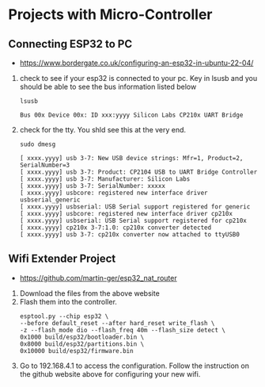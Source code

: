 # Projects with Micro-Controller
## Connecting ESP32 to PC
- https://www.bordergate.co.uk/configuring-an-esp32-in-ubuntu-22-04/

1. check to see if your esp32 is connected to your pc. Key in lsusb and you should be able to see the bus information listed below
    ```
    lsusb 
    ```
    ```
    Bus 00x Device 00x: ID xxx:yyyy Silicon Labs CP210x UART Bridge
    ```

2. check for the tty. You shld see this at the very end.
    ```
    sudo dmesg
    ```
    ```
    [ xxxx.yyyy] usb 3-7: New USB device strings: Mfr=1, Product=2, SerialNumber=3
    [ xxxx.yyyy] usb 3-7: Product: CP2104 USB to UART Bridge Controller
    [ xxxx.yyyy] usb 3-7: Manufacturer: Silicon Labs
    [ xxxx.yyyy] usb 3-7: SerialNumber: xxxxx
    [ xxxx.yyyy] usbcore: registered new interface driver usbserial_generic
    [ xxxx.yyyy] usbserial: USB Serial support registered for generic
    [ xxxx.yyyy] usbcore: registered new interface driver cp210x
    [ xxxx.yyyy] usbserial: USB Serial support registered for cp210x
    [ xxxx.yyyy] cp210x 3-7:1.0: cp210x converter detected
    [ xxxx.yyyy] usb 3-7: cp210x converter now attached to ttyUSB0
    ```
## Wifi Extender Project
- https://github.com/martin-ger/esp32_nat_router
1. Download the files from the above website
2. Flash them into the controller.
    ```
    esptool.py --chip esp32 \
    --before default_reset --after hard_reset write_flash \
    -z --flash_mode dio --flash_freq 40m --flash_size detect \
    0x1000 build/esp32/bootloader.bin \
    0x8000 build/esp32/partitions.bin \
    0x10000 build/esp32/firmware.bin
    ```
3. Go to 192.168.4.1 to access the configuration. Follow the instruction on the github website above for configuring your new wifi. 